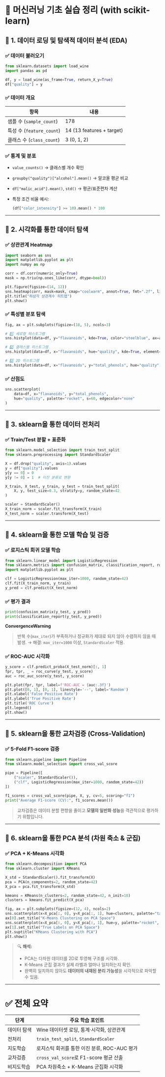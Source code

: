 
# 🧠 머신러닝 기초 실습 정리 (with scikit-learn)

## 📍 1. 데이터 로딩 및 탐색적 데이터 분석 (EDA)

### ✅ 데이터 불러오기

```python
from sklearn.datasets import load_wine
import pandas as pd

df, y = load_wine(as_frame=True, return_X_y=True)
df["quality"] = y
```

### ✅ 데이터 개요

| 항목                     | 내용                        |
| ---------------------- | ------------------------- |
| 샘플 수 (`sample_count`)  | 178                       |
| 특성 수 (`feature_count`) | 14 (13 features + target) |
| 클래스 수 (`class_count`)  | 3 (0, 1, 2)               |

### ✅ 통계 및 분포

* `value_counts()` → 클래스별 개수 확인
* `groupby("quality")["alcohol"].mean()` → 알코올 평균 비교
* `df["malic_acid"].mean()`, `std()` → 평균/표준편차 계산
* 특정 조건 비율 예시:

  ```python
  (df["color_intensity"] >= 10).mean() * 100
  ```

---

## 📍 2. 시각화를 통한 데이터 탐색

### ✅ 상관관계 Heatmap

```python
import seaborn as sns
import matplotlib.pyplot as plt
import numpy as np

corr = df.corr(numeric_only=True)
mask = np.triu(np.ones_like(corr, dtype=bool))

plt.figure(figsize=(14, 12))
sns.heatmap(corr, mask=mask, cmap="coolwarm", annot=True, fmt=".2f", linewidths=0)
plt.title("하삼각 상관계수 히트맵")
plt.show()
```

### ✅ 특성별 분포 탐색

```python
fig, ax = plt.subplots(figsize=(18, 5), ncols=3)

# 1️⃣ 세로형 히스토그램
sns.histplot(data=df, y="flavanoids", kde=True, color="steelblue", ax=ax[0])

# 2️⃣ 클래스별 히스토그램
sns.histplot(data=df, x="flavanoids", hue="quality", kde=True, element="step", palette="rocket", ax=ax[1])

# 3️⃣ 2D 히스토그램
sns.histplot(data=df, x="flavanoids", y="total_phenols", hue="quality", bins=20, palette="mako", ax=ax[2])
```

### ✅ 산점도

```python
sns.scatterplot(
    data=df, x="flavanoids", y="total_phenols",
    hue="quality", palette="rocket", s=60, edgecolor="none"
)
```

---

## 📍 3. sklearn을 통한 데이터 전처리

### ✅ Train/Test 분할 + 표준화

```python
from sklearn.model_selection import train_test_split
from sklearn.preprocessing import StandardScaler

X = df.drop("quality", axis=1).values
y = df["quality"].values
y[y == 0] = 0
y[y != 0] = 1  # 이진 분류로 변환

X_train, X_test, y_train, y_test = train_test_split(
    X, y, test_size=0.3, stratify=y, random_state=42
)

scaler = StandardScaler()
X_train_norm = scaler.fit_transform(X_train)
X_test_norm = scaler.transform(X_test)
```

---

## 📍 4. sklearn을 통한 모델 학습 및 검증

### ✅ 로지스틱 회귀 모델 학습

```python
from sklearn.linear_model import LogisticRegression
from sklearn.metrics import confusion_matrix, classification_report, roc_curve, roc_auc_score
import matplotlib.pyplot as plt

clf = LogisticRegression(max_iter=1000, random_state=42)
clf.fit(X_train_norm, y_train)
y_pred = clf.predict(X_test_norm)
```

### ✅ 평가 결과

```python
print(confusion_matrix(y_test, y_pred))
print(classification_report(y_test, y_pred))
```

**ConvergenceWarning**

> 반복 수(`max_iter`)가 부족하거나 정규화가 제대로 되지 않아 수렴하지 않을 때 발생.
> → 해결: `max_iter=1000` 이상, `StandardScaler` 적용.

### ✅ ROC-AUC 시각화

```python
y_score = clf.predict_proba(X_test_norm)[:, 1]
fpr, tpr, _ = roc_curve(y_test, y_score)
auc = roc_auc_score(y_test, y_score)

plt.plot(fpr, tpr, label=f'ROC-AUC = {auc:.3f}')
plt.plot([0, 1], [0, 1], linestyle='--', label='Random')
plt.xlabel('False Positive Rate')
plt.ylabel('True Positive Rate')
plt.title('ROC Curve')
plt.legend()
plt.show()
```

---

## 📍 5. sklearn을 통한 교차검증 (Cross-Validation)

### ✅ 5-Fold F1-score 검증

```python
from sklearn.pipeline import Pipeline
from sklearn.model_selection import cross_val_score

pipe = Pipeline([
    ("scaler", StandardScaler()),
    ("clf", LogisticRegression(max_iter=1000, random_state=42))
])

f1_scores = cross_val_score(pipe, X, y, cv=5, scoring="f1")
print("Average F1-score (CV):", f1_scores.mean())
```

> 교차검증은 데이터 분할 편향을 줄이고 **모델의 일반화 성능**을 객관적으로 평가하기 위함입니다.

---

## 📍 6. sklearn을 통한 PCA 분석 (차원 축소 & 군집)

### ✅ PCA + K-Means 시각화

```python
from sklearn.decomposition import PCA
from sklearn.cluster import KMeans

X_std = StandardScaler().fit_transform(X)
pca = PCA(n_components=2, random_state=42)
X_pca = pca.fit_transform(X_std)

kmeans = KMeans(n_clusters=2, random_state=42, n_init=10)
clusters = kmeans.fit_predict(X_pca)

fig, ax = plt.subplots(figsize=(12, 4), ncols=2)
sns.scatterplot(x=X_pca[:, 0], y=X_pca[:, 1], hue=clusters, palette="tab10", ax=ax[0])
ax[0].set_title("K-Means Clustering on PCA Space")
sns.scatterplot(x=X_pca[:, 0], y=X_pca[:, 1], hue=y, palette="rocket", ax=ax[1])
ax[1].set_title("True Labels on PCA Space")
plt.suptitle("KMeans Clustering with PCA")
plt.show()
```

> 🔍 **해석:**
>
> * PCA는 다차원 데이터를 2D로 투영해 구조를 시각화.
> * K-Means 군집 결과가 실제 라벨과 얼마나 일치하는지 확인.
> * 완벽히 일치하지 않아도 **데이터의 내재된 분리 가능성**을 시각적으로 파악할 수 있음.

---

# ✅ 전체 요약

| 단계     | 주요 학습 포인트                            |
| ------ | ------------------------------------ |
| 데이터 탐색 | Wine 데이터셋 로딩, 통계·시각화, 상관관계           |
| 전처리    | `train_test_split`, `StandardScaler` |
| 지도학습   | 로지스틱 회귀를 통한 이진 분류, ROC-AUC 평가        |
| 교차검증   | `cross_val_score`로 F1-score 평균 산출    |
| 비지도학습  | PCA 차원축소 + K-Means 군집화 시각화           |

